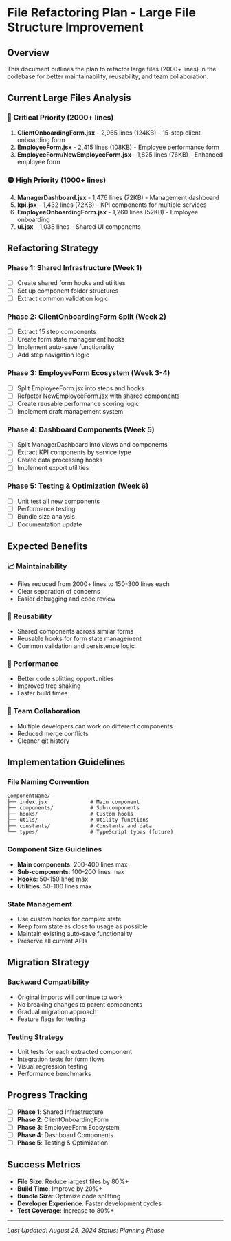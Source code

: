 # File Refactoring Plan - Large File Structure Improvement

## Overview
This document outlines the plan to refactor large files (2000+ lines) in the codebase for better maintainability, reusability, and team collaboration.

## Current Large Files Analysis

### 🔴 Critical Priority (2000+ lines)
1. **ClientOnboardingForm.jsx** - 2,965 lines (124KB) - 15-step client onboarding form
2. **EmployeeForm.jsx** - 2,415 lines (108KB) - Employee performance form
3. **EmployeeForm/NewEmployeeForm.jsx** - 1,825 lines (76KB) - Enhanced employee form

### 🟡 High Priority (1000+ lines) 
4. **ManagerDashboard.jsx** - 1,476 lines (72KB) - Management dashboard
5. **kpi.jsx** - 1,432 lines (72KB) - KPI components for multiple services
6. **EmployeeOnboardingForm.jsx** - 1,260 lines (52KB) - Employee onboarding
7. **ui.jsx** - 1,038 lines - Shared UI components

## Refactoring Strategy

### Phase 1: Shared Infrastructure (Week 1)
- [ ] Create shared form hooks and utilities
- [ ] Set up component folder structures
- [ ] Extract common validation logic

### Phase 2: ClientOnboardingForm Split (Week 2)
- [ ] Extract 15 step components
- [ ] Create form state management hooks
- [ ] Implement auto-save functionality
- [ ] Add step navigation logic

### Phase 3: EmployeeForm Ecosystem (Week 3-4)
- [ ] Split EmployeeForm.jsx into steps and hooks
- [ ] Refactor NewEmployeeForm.jsx with shared components
- [ ] Create reusable performance scoring logic
- [ ] Implement draft management system

### Phase 4: Dashboard Components (Week 5)
- [ ] Split ManagerDashboard into views and components
- [ ] Extract KPI components by service type
- [ ] Create data processing hooks
- [ ] Implement export utilities

### Phase 5: Testing & Optimization (Week 6)
- [ ] Unit test all new components
- [ ] Performance testing
- [ ] Bundle size analysis
- [ ] Documentation update

## Expected Benefits

### 📈 Maintainability
- Files reduced from 2000+ lines to 150-300 lines each
- Clear separation of concerns
- Easier debugging and code review

### 🔄 Reusability
- Shared components across similar forms
- Reusable hooks for form state management
- Common validation and persistence logic

### 🚀 Performance
- Better code splitting opportunities
- Improved tree shaking
- Faster build times

### 👥 Team Collaboration
- Multiple developers can work on different components
- Reduced merge conflicts
- Cleaner git history

## Implementation Guidelines

### File Naming Convention
```
ComponentName/
├── index.jsx              # Main component
├── components/            # Sub-components
├── hooks/                 # Custom hooks
├── utils/                 # Utility functions
├── constants/             # Constants and data
└── types/                 # TypeScript types (future)
```

### Component Size Guidelines
- **Main components**: 200-400 lines max
- **Sub-components**: 100-200 lines max
- **Hooks**: 50-150 lines max
- **Utilities**: 50-100 lines max

### State Management
- Use custom hooks for complex state
- Keep form state as close to usage as possible
- Maintain existing auto-save functionality
- Preserve all current APIs

## Migration Strategy

### Backward Compatibility
- Original imports will continue to work
- No breaking changes to parent components
- Gradual migration approach
- Feature flags for testing

### Testing Strategy
- Unit tests for each extracted component
- Integration tests for form flows
- Visual regression testing
- Performance benchmarks

## Progress Tracking

- [ ] **Phase 1**: Shared Infrastructure
- [ ] **Phase 2**: ClientOnboardingForm
- [ ] **Phase 3**: EmployeeForm Ecosystem  
- [ ] **Phase 4**: Dashboard Components
- [ ] **Phase 5**: Testing & Optimization

## Success Metrics

- **File Size**: Reduce largest files by 80%+
- **Build Time**: Improve by 20%+
- **Bundle Size**: Optimize code splitting
- **Developer Experience**: Faster development cycles
- **Test Coverage**: Increase to 80%+

---
*Last Updated: August 25, 2024*
*Status: Planning Phase*